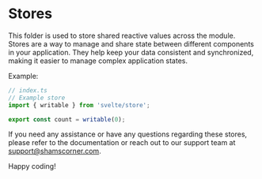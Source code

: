# Stores

This folder is used to store shared reactive values across the module. Stores are a way to manage and share state between different components in your application. They help keep your data consistent and synchronized, making it easier to manage complex application states.

Example:

```typescript
// index.ts
// Example store
import { writable } from 'svelte/store';

export const count = writable(0);
```

If you need any assistance or have any questions regarding these stores, please refer to the documentation or reach out to our support team at [support@shamscorner.com](support@shamscorner.com).

Happy coding!
